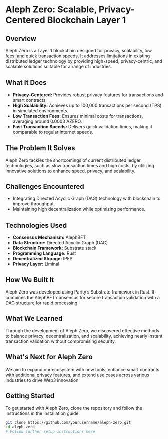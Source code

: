 # Aleph Zero: Scalable, Privacy-Centered Blockchain Layer 1

## Overview
Aleph Zero is a Layer 1 blockchain designed for privacy, scalability, low fees, and quick transaction speeds. It addresses limitations in existing distributed ledger technology by providing high-speed, privacy-centric, and scalable solutions suitable for a range of industries.

## What It Does
- **Privacy-Centered:** Provides robust privacy features for transactions and smart contracts.
- **High Scalability:** Achieves up to 100,000 transactions per second (TPS) in simulated environments.
- **Low Transaction Fees:** Ensures minimal costs for transactions, averaging around 0.0003 AZERO.
- **Fast Transaction Speeds:** Delivers quick validation times, making it comparable to regular internet speeds.

## The Problem It Solves
Aleph Zero tackles the shortcomings of current distributed ledger technologies, such as slow transaction times and high costs, by utilizing innovative solutions to enhance speed, privacy, and scalability.

## Challenges Encountered
- Integrating Directed Acyclic Graph (DAG) technology with blockchain to improve throughput.
- Maintaining high decentralization while optimizing performance.

## Technologies Used
- **Consensus Mechanism:** AlephBFT
- **Data Structure:** Directed Acyclic Graph (DAG)
- **Blockchain Framework:** Substrate stack
- **Programming Language:** Rust
- **Decentralized Storage:** IPFS
- **Privacy Layer:** Liminal

## How We Built It
Aleph Zero was developed using Parity’s Substrate framework in Rust. It combines the AlephBFT consensus for secure transaction validation with a DAG structure for rapid processing.

## What We Learned
Through the development of Aleph Zero, we discovered effective methods to balance privacy, decentralization, and scalability, achieving nearly instant transaction validation without compromising security.

## What's Next for Aleph Zero
We aim to expand our ecosystem with new tools, enhance smart contracts with additional privacy features, and extend use cases across various industries to drive Web3 innovation.

## Getting Started
To get started with Aleph Zero, clone the repository and follow the instructions in the installation guide.

```bash
git clone https://github.com/yourusername/aleph-zero.git
cd aleph-zero
# Follow further setup instructions here
